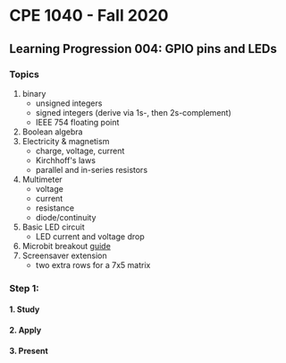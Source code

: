 # CPE 1040 - Fall 2020

## Learning Progression 004: GPIO pins and LEDs

### Topics
1. binary  
   - unsigned integers  
   - signed integers (derive via 1s-, then 2s-complement)  
   - IEEE 754 floating point  
2. Boolean algebra  
3. Electricity & magnetism
   - charge, voltage, current
   - Kirchhoff's laws  
   - parallel and in-series resistors  
4. Multimeter  
   - voltage  
   - current  
   - resistance  
   - diode/continuity  
5. Basic LED circuit  
   - LED current and voltage drop  
6. Microbit breakout [guide](https://learn.sparkfun.com/tutorials/microbit-breakout-board-hookup-guide?_ga=2.103632514.348660827.1599098328-1062375953.1592240158)  
7. Screensaver extension   
   - two extra rows for a 7x5 matrix   

### Step 1:   

#### 1. Study

#### 2. Apply

#### 3. Present

